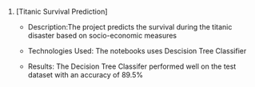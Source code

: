 1. [Titanic Survival Prediction]
    -  Description:The project predicts the survival during the titanic disaster based on socio-economic measures
    
    - Technologies Used: The notebooks uses Descision Tree Classifier
    
    - Results: The Decision Tree Classifer performed well on the test dataset with an accuracy of 89.5%

